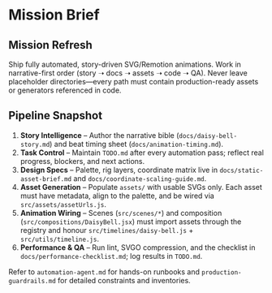 # Mission Brief

## Mission Refresh
Ship fully automated, story-driven SVG/Remotion animations. Work in narrative-first order (story ➝ docs ➝ assets ➝ code ➝ QA). Never leave placeholder directories—every path must contain production-ready assets or generators referenced in code.

## Pipeline Snapshot
1. **Story Intelligence** – Author the narrative bible (`docs/daisy-bell-story.md`) and beat timing sheet (`docs/animation-timing.md`).
2. **Task Control** – Maintain `TODO.md` after every automation pass; reflect real progress, blockers, and next actions.
3. **Design Specs** – Palette, rig layers, coordinate matrix live in `docs/static-asset-brief.md` and `docs/coordinate-scaling-guide.md`.
4. **Asset Generation** – Populate `assets/` with usable SVGs only. Each asset must have metadata, align to the palette, and be wired via `src/assets/assetUrls.js`.
5. **Animation Wiring** – Scenes (`src/scenes/*`) and composition (`src/compositions/DaisyBell.jsx`) must import assets through the registry and honour `src/timelines/daisy-bell.js` + `src/utils/timeline.js`.
6. **Performance & QA** – Run lint, SVGO compression, and the checklist in `docs/performance-checklist.md`; log results in `TODO.md`.

Refer to `automation-agent.md` for hands-on runbooks and `production-guardrails.md` for detailed constraints and inventories.
